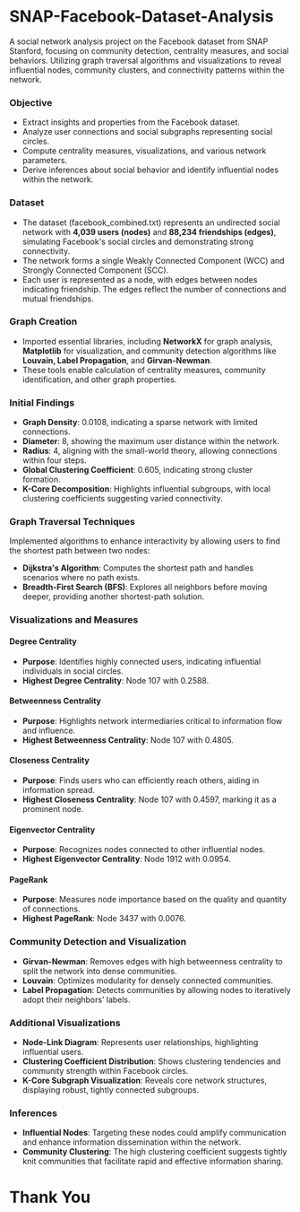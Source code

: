 # SNAP-Facebook-Dataset-Analysis
A social network analysis project on the Facebook dataset from SNAP Stanford, focusing on community detection, centrality measures, and social behaviors. Utilizing graph traversal algorithms and visualizations to reveal influential nodes, community clusters, and connectivity patterns within the network.

### Objective
- Extract insights and properties from the Facebook dataset.
- Analyze user connections and social subgraphs representing social circles.
- Compute centrality measures, visualizations, and various network parameters.
- Derive inferences about social behavior and identify influential nodes within the network.

### Dataset
- The dataset (facebook_combined.txt) represents an undirected social network with **4,039 users (nodes)** and **88,234 friendships (edges)**, simulating Facebook's social circles and demonstrating strong connectivity.
- The network forms a single Weakly Connected Component (WCC) and Strongly Connected Component (SCC).
- Each user is represented as a node, with edges between nodes indicating friendship. The edges reflect the number of connections and mutual friendships.

### Graph Creation
- Imported essential libraries, including **NetworkX** for graph analysis, **Matplotlib** for visualization, and community detection algorithms like **Louvain, Label Propagation**, and **Girvan-Newman**.
- These tools enable calculation of centrality measures, community identification, and other graph properties.

### Initial Findings
- **Graph Density**: 0.0108, indicating a sparse network with limited connections.
- **Diameter**: 8, showing the maximum user distance within the network.
- **Radius**: 4, aligning with the small-world theory, allowing connections within four steps.
- **Global Clustering Coefficient**: 0.605, indicating strong cluster formation.
- **K-Core Decomposition**: Highlights influential subgroups, with local clustering coefficients suggesting varied connectivity.

### Graph Traversal Techniques
Implemented algorithms to enhance interactivity by allowing users to find the shortest path between two nodes:
- **Dijkstra's Algorithm**: Computes the shortest path and handles scenarios where no path exists.
- **Breadth-First Search (BFS)**: Explores all neighbors before moving deeper, providing another shortest-path solution.

### Visualizations and Measures

#### Degree Centrality
- **Purpose**: Identifies highly connected users, indicating influential individuals in social circles.
- **Highest Degree Centrality**: Node 107 with 0.2588.

#### Betweenness Centrality
- **Purpose**: Highlights network intermediaries critical to information flow and influence.
- **Highest Betweenness Centrality**: Node 107 with 0.4805.

#### Closeness Centrality
- **Purpose**: Finds users who can efficiently reach others, aiding in information spread.
- **Highest Closeness Centrality**: Node 107 with 0.4597, marking it as a prominent node.

#### Eigenvector Centrality
- **Purpose**: Recognizes nodes connected to other influential nodes.
- **Highest Eigenvector Centrality**: Node 1912 with 0.0954.

#### PageRank
- **Purpose**: Measures node importance based on the quality and quantity of connections.
- **Highest PageRank**: Node 3437 with 0.0076.

### Community Detection and Visualization
- **Girvan-Newman**: Removes edges with high betweenness centrality to split the network into dense communities.
- **Louvain**: Optimizes modularity for densely connected communities.
- **Label Propagation**: Detects communities by allowing nodes to iteratively adopt their neighbors’ labels.

### Additional Visualizations
- **Node-Link Diagram**: Represents user relationships, highlighting influential users.
- **Clustering Coefficient Distribution**: Shows clustering tendencies and community strength within Facebook circles.
- **K-Core Subgraph Visualization**: Reveals core network structures, displaying robust, tightly connected subgroups.

### Inferences
- **Influential Nodes**: Targeting these nodes could amplify communication and enhance information dissemination within the network.
- **Community Clustering**: The high clustering coefficient suggests tightly knit communities that facilitate rapid and effective information sharing.

# Thank You
